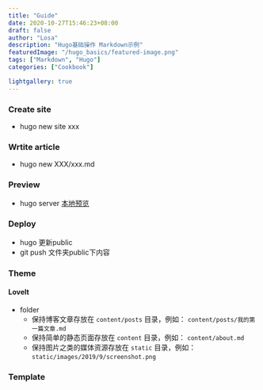 ```yaml
---
title: "Guide"
date: 2020-10-27T15:46:23+08:00
draft: false
author: "Losa"
description: "Hugo基础操作 Markdown示例"
featuredImage: "/hugo_basics/featured-image.png"
tags: ["Markdown", "Hugo"]
categories: ["Cookbook"]

lightgallery: true
---
```


### Create site

* hugo new site xxx

### Wrtite article

* hugo new XXX/xxx.md

### Preview

* hugo server  [本地预览](localhost:1313)

### Deploy

* hugo 更新public
* git push 文件夹public下内容

### Theme

#### LoveIt

* folder
  * 保持博客文章存放在 `content/posts` 目录，例如： `content/posts/我的第一篇文章.md`
  * 保持简单的静态页面存放在 `content` 目录，例如： `content/about.md`
  * 保持图片之类的媒体资源存放在 `static` 目录，例如： `static/images/2019/9/screenshot.png`

### Template



